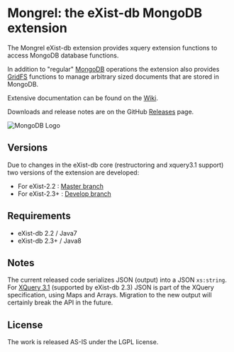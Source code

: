 Mongrel: the eXist-db MongoDB extension
========================================

The Mongrel eXist-db extension provides xquery extension functions to access MongoDB database functions.

In addition to "regular" [MongoDB](https://github.com/dizzzz/Mongrel/wiki/MongoDB) operations the extension also provides [GridFS](https://github.com/dizzzz/Mongrel/wiki/GridFS) functions to manage arbitrary sized documents that are stored in MongoDB.

Extensive documentation can be found on the [Wiki](https://github.com/dizzzz/Mongrel/wiki).

Downloads and release notes are on the GitHub [Releases](https://github.com/dizzzz/Mongrel/releases) page.

![MongoDB Logo](http://www.mongodb.com/sites/mongodb.com/files/media/mongodb-logo-rgb.jpeg)

## Versions

Due to changes in the eXist-db core (restructoring and xquery3.1 support) two versions of the extension are developed: 

- For eXist-2.2 : [Master branch](https://github.com/dizzzz/Mongrel/tree/master)
- For eXist-2.3+ : [Develop branch](https://github.com/dizzzz/Mongrel/tree/develop)

## Requirements
- eXist-db 2.2 / Java7
- eXist-db 2.3+ / Java8

## Notes
The current released code serializes JSON (output) into a JSON `xs:string`. For [XQuery 3.1](http://www.w3.org/TR/xquery-31/) (supported by eXist-db 2.3) JSON is part of the XQuery specification, using Maps and Arrays. Migration to the new output will certainly break the API in the future.

## License

The work is released AS-IS under the LGPL license.
